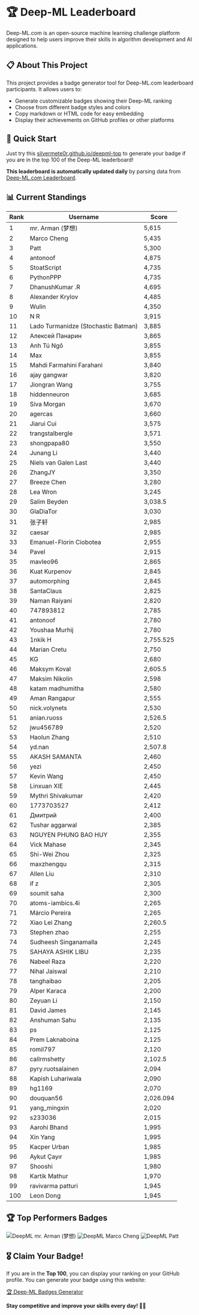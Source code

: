 # 🏆 Deep-ML Leaderboard

Deep-ML.com is an open-source machine learning challenge platform designed to help users improve their skills in algorithm development and AI applications.  

## 📋 About This Project

This project provides a badge generator tool for Deep-ML.com leaderboard participants. It allows users to:
- Generate customizable badges showing their Deep-ML ranking
- Choose from different badge styles and colors
- Copy markdown or HTML code for easy embedding
- Display their achievements on GitHub profiles or other platforms

## 🚀 Quick Start

Just try this [silvermete0r.github.io/deepml-top](https://silvermete0r.github.io/deepml-top) to generate your badge if you are in the top 100 of the Deep-ML leaderboard!

**This leaderboard is automatically updated daily** by parsing data from [Deep-ML.com Leaderboard](https://www.deep-ml.com/leaderboard).  

## 📊 Current Standings  

<!-- LEADERBOARD_START -->
| Rank | Username | Score |
|------|---------|-------|
| 1 | mr. Arman (梦想) | 5,615 |
| 2 | Marco Cheng | 5,435 |
| 3 | Patt | 5,300 |
| 4 | antonoof | 4,875 |
| 5 | StoatScript | 4,735 |
| 6 | PythonPPP | 4,735 |
| 7 | DhanushKumar .R | 4,695 |
| 8 | Alexander Krylov | 4,485 |
| 9 | Wulin | 4,350 |
| 10 | N R | 3,915 |
| 11 | Lado Turmanidze (Stochastic Batman) | 3,885 |
| 12 | Алексей Панарин | 3,865 |
| 13 | Anh Tú Ngô | 3,855 |
| 14 | Max | 3,855 |
| 15 | Mahdi Farmahini Farahani | 3,840 |
| 16 | ajay gangwar | 3,820 |
| 17 | Jiongran Wang | 3,755 |
| 18 | hiddenneuron | 3,685 |
| 19 | Siva Morgan | 3,670 |
| 20 | agercas | 3,660 |
| 21 | Jiarui Cui | 3,575 |
| 22 | trangstalbergle | 3,571 |
| 23 | shongpapa80 | 3,550 |
| 24 | Junang Li | 3,440 |
| 25 | Niels van Galen Last | 3,440 |
| 26 | ZhangJY | 3,350 |
| 27 | Breeze Chen | 3,280 |
| 28 | Lea Wron | 3,245 |
| 29 | Salim Beyden | 3,038.5 |
| 30 | GlaDiaTor | 3,030 |
| 31 | 张子轩 | 2,985 |
| 32 | caesar | 2,985 |
| 33 | Emanuel-Florin Ciobotea | 2,955 |
| 34 | Pavel | 2,915 |
| 35 | mavleo96 | 2,865 |
| 36 | Kuat Kurpenov | 2,845 |
| 37 | automorphing | 2,845 |
| 38 | SantaClaus | 2,825 |
| 39 | Naman Raiyani | 2,820 |
| 40 | 747893812 | 2,785 |
| 41 | antonoof | 2,780 |
| 42 | Youshaa Murhij | 2,780 |
| 43 | 1nkik H | 2,755.525 |
| 44 | Marian Cretu | 2,750 |
| 45 | KG | 2,680 |
| 46 | Maksym Koval | 2,605.5 |
| 47 | Maksim Nikolin | 2,598 |
| 48 | katam madhumitha | 2,580 |
| 49 | Aman Rangapur | 2,555 |
| 50 | nick.volynets | 2,530 |
| 51 | anian.ruoss | 2,526.5 |
| 52 | jwu456789 | 2,520 |
| 53 | Haolun Zhang | 2,510 |
| 54 | yd.nan | 2,507.8 |
| 55 | AKASH SAMANTA | 2,460 |
| 56 | yezi | 2,450 |
| 57 | Kevin Wang | 2,450 |
| 58 | Linxuan XIE | 2,445 |
| 59 | Mythri Shivakumar | 2,420 |
| 60 | 1773703527 | 2,412 |
| 61 | Дмитрий | 2,400 |
| 62 | Tushar aggarwal | 2,385 |
| 63 | NGUYEN PHUNG BAO HUY | 2,355 |
| 64 | Vick Mahase | 2,345 |
| 65 | Shi-Wei Zhou | 2,325 |
| 66 | maxzhengqu | 2,315 |
| 67 | Allen Liu | 2,310 |
| 68 | if z | 2,305 |
| 69 | soumit saha | 2,300 |
| 70 | atoms-iambics.4i | 2,265 |
| 71 | Márcio Pereira | 2,265 |
| 72 | Xiao Lei Zhang | 2,260.5 |
| 73 | Stephen zhao | 2,255 |
| 74 | Sudheesh Singanamalla | 2,245 |
| 75 | SAHAYA ASHIK LIBU | 2,235 |
| 76 | Nabeel Raza | 2,220 |
| 77 | Nihal Jaiswal | 2,210 |
| 78 | tanghaibao | 2,205 |
| 79 | Alper Karaca | 2,200 |
| 80 | Zeyuan Li | 2,150 |
| 81 | David James | 2,145 |
| 82 | Anshuman Sahu | 2,135 |
| 83 | ps | 2,125 |
| 84 | Prem Laknaboina | 2,125 |
| 85 | romil797 | 2,120 |
| 86 | callrmshetty | 2,102.5 |
| 87 | pyry.ruotsalainen | 2,094 |
| 88 | Kapish Luhariwala | 2,090 |
| 89 | hg1169 | 2,070 |
| 90 | douquan56 | 2,026.094 |
| 91 | yang_mingxin | 2,020 |
| 92 | s233036 | 2,015 |
| 93 | Aarohi Bhand | 1,995 |
| 94 | Xin Yang | 1,995 |
| 95 | Kacper Urban | 1,985 |
| 96 | Aykut Çayır | 1,985 |
| 97 | Shooshi | 1,980 |
| 98 | Kartik Mathur | 1,970 |
| 99 | ravivarma patturi | 1,945 |
| 100 | Leon Dong | 1,945 |
<!-- LEADERBOARD_END -->

## 🏆 Top Performers Badges

<!-- BADGES_START -->
![DeepML mr. Arman (梦想)](https://img.shields.io/badge/dynamic/json?url=https%3A%2F%2Fraw.githubusercontent.com%2Fsilvermete0r%2Fdeepml-top%2Fmain%2Fbadges.json&query=%24.1247b1b5b9cd95e98d7ff7438207406f.label&prefix=Rank%20&style=for-the-badge&label=%F0%9F%9A%80%20DeepML&color=blue&link=https%3A%2F%2Fwww.deep-ml.com%2Fleaderboard)
![DeepML Marco Cheng](https://img.shields.io/badge/dynamic/json?url=https%3A%2F%2Fraw.githubusercontent.com%2Fsilvermete0r%2Fdeepml-top%2Fmain%2Fbadges.json&query=%24.4091c1a21900bd2c7d3f4e343acddda1.label&prefix=Rank%20&style=for-the-badge&label=%F0%9F%9A%80%20DeepML&color=blue&link=https%3A%2F%2Fwww.deep-ml.com%2Fleaderboard)
![DeepML Patt](https://img.shields.io/badge/dynamic/json?url=https%3A%2F%2Fraw.githubusercontent.com%2Fsilvermete0r%2Fdeepml-top%2Fmain%2Fbadges.json&query=%24.4b6dd077a50c0d50b43cc8120a91ccd7.label&prefix=Rank%20&style=for-the-badge&label=%F0%9F%9A%80%20DeepML&color=blue&link=https%3A%2F%2Fwww.deep-ml.com%2Fleaderboard)
<!-- BADGES_END -->

## 🎖 Claim Your Badge!  

If you are in the **Top 100**, you can display your ranking on your GitHub profile. You can generate your badge using this website:

[🏆 Deep-ML Badges Generator](https://silvermete0r.github.io/deepml-top/)

**Stay competitive and improve your skills every day! 🚀🔥**